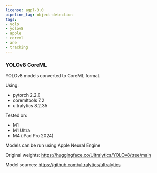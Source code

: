```yaml
---
license: agpl-3.0
pipeline_tag: object-detection
tags:
- yolo
- yolov8
- apple
- coreml
- ane
- tracking
---
```


### YOLOv8 CoreML

YOLOv8 models converted to CoreML format.

Using:

- pytorch      2.2.0
- coremltools  7.2
- ultralytics  8.2.35


Tested on:

- M1
- M1 Ultra
- M4 (iPad Pro 2024)


Models can be run using Apple Neural Engine


Original weights: https://huggingface.co/Ultralytics/YOLOv8/tree/main

Model sources: https://github.com/ultralytics/ultralytics